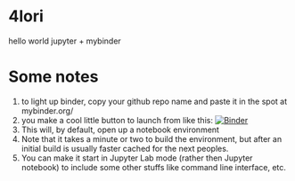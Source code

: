 # 4lori
hello world jupyter + mybinder

# Some notes

1.  to light up binder, copy your github repo name and paste it in the spot at mybinder.org/
2. you make a cool little button to launch from like this:
[![Binder](https://mybinder.org/badge_logo.svg)](https://mybinder.org/v2/gh/mnfienen/4lori/master)
3. This will, by default, open up a notebook environment
4. Note that it takes a minute or two to build the environment, but after an initial build is usually faster cached for the next peoples.
5. You can make it start in Jupyter Lab mode (rather then Jupyter notebook) to include some other stuffs like command line interface, etc.
